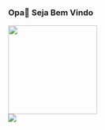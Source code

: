 ### Opa👋 Seja Bem Vindo </br>

<div>
  <a href = "https://github.com/IsraelAlexsander">
  <img height = "180em" src = "https://github-readme-stats.vercel.app/api?username=IsraelAlexsander&include_all_commits=true&count_private=true&show_icons=true&theme=dark&locale=pt-br"/><br/>    
  <img hight = "180em" src = "https://github-readme-stats.vercel.app/api/top-langs/?username=IsraelAlexsander&languagecount=8&theme=tokyonight&locale=pt-br&count_private=true"/>
</div></br>
